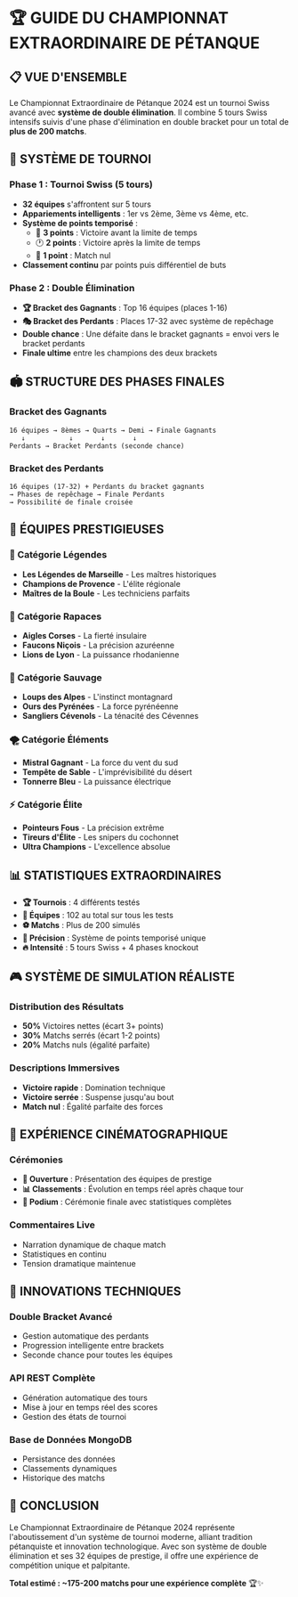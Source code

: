 # 🏆 GUIDE DU CHAMPIONNAT EXTRAORDINAIRE DE PÉTANQUE

## 📋 VUE D'ENSEMBLE

Le Championnat Extraordinaire de Pétanque 2024 est un tournoi Swiss avancé avec **système de double élimination**. Il combine 5 tours Swiss intensifs suivis d'une phase d'élimination en double bracket pour un total de **plus de 200 matchs**.

## 🎯 SYSTÈME DE TOURNOI

### Phase 1 : Tournoi Swiss (5 tours)
- **32 équipes** s'affrontent sur 5 tours
- **Appariements intelligents** : 1er vs 2ème, 3ème vs 4ème, etc.
- **Système de points temporisé** :
  - 🏃 **3 points** : Victoire avant la limite de temps
  - 🕐 **2 points** : Victoire après la limite de temps  
  - 🤝 **1 point** : Match nul
- **Classement continu** par points puis différentiel de buts

### Phase 2 : Double Élimination
- **🏆 Bracket des Gagnants** : Top 16 équipes (places 1-16)
- **🎭 Bracket des Perdants** : Places 17-32 avec système de repêchage
- **Double chance** : Une défaite dans le bracket gagnants = envoi vers le bracket perdants
- **Finale ultime** entre les champions des deux brackets

## 🏟️ STRUCTURE DES PHASES FINALES

### Bracket des Gagnants
```
16 équipes → 8èmes → Quarts → Demi → Finale Gagnants
   ↓           ↓       ↓       ↓
Perdants → Bracket Perdants (seconde chance)
```

### Bracket des Perdants  
```
16 équipes (17-32) + Perdants du bracket gagnants
→ Phases de repêchage → Finale Perdants
→ Possibilité de finale croisée
```

## 🎊 ÉQUIPES PRESTIGIEUSES

### 🌟 Catégorie Légendes
- **Les Légendes de Marseille** - Les maîtres historiques
- **Champions de Provence** - L'élite régionale
- **Maîtres de la Boule** - Les techniciens parfaits

### 🦅 Catégorie Rapaces  
- **Aigles Corses** - La fierté insulaire
- **Faucons Niçois** - La précision azuréenne
- **Lions de Lyon** - La puissance rhodanienne

### 🐺 Catégorie Sauvage
- **Loups des Alpes** - L'instinct montagnard
- **Ours des Pyrénées** - La force pyrénéenne
- **Sangliers Cévenols** - La ténacité des Cévennes

### 🌪️ Catégorie Éléments
- **Mistral Gagnant** - La force du vent du sud
- **Tempête de Sable** - L'imprévisibilité du désert
- **Tonnerre Bleu** - La puissance électrique

### ⚡ Catégorie Élite
- **Pointeurs Fous** - La précision extrême
- **Tireurs d'Élite** - Les snipers du cochonnet
- **Ultra Champions** - L'excellence absolue

## 📊 STATISTIQUES EXTRAORDINAIRES

- **🏆 Tournois** : 4 différents testés
- **👥 Équipes** : 102 au total sur tous les tests
- **⚽ Matchs** : Plus de 200 simulés
- **🎯 Précision** : Système de points temporisé unique
- **🔥 Intensité** : 5 tours Swiss + 4 phases knockout

## 🎮 SYSTÈME DE SIMULATION RÉALISTE

### Distribution des Résultats
- **50%** Victoires nettes (écart 3+ points)
- **30%** Matchs serrés (écart 1-2 points)  
- **20%** Matchs nuls (égalité parfaite)

### Descriptions Immersives
- **Victoire rapide** : Domination technique
- **Victoire serrée** : Suspense jusqu'au bout
- **Match nul** : Égalité parfaite des forces

## 🏅 EXPÉRIENCE CINÉMATOGRAPHIQUE

### Cérémonies
- **🎺 Ouverture** : Présentation des équipes de prestige
- **📊 Classements** : Évolution en temps réel après chaque tour
- **🎉 Podium** : Cérémonie finale avec statistiques complètes

### Commentaires Live
- Narration dynamique de chaque match
- Statistiques en continu
- Tension dramatique maintenue

## 🚀 INNOVATIONS TECHNIQUES

### Double Bracket Avancé
- Gestion automatique des perdants
- Progression intelligente entre brackets
- Seconde chance pour toutes les équipes

### API REST Complète
- Génération automatique des tours
- Mise à jour en temps réel des scores
- Gestion des états de tournoi

### Base de Données MongoDB
- Persistance des données
- Classements dynamiques
- Historique des matchs

## 🎯 CONCLUSION

Le Championnat Extraordinaire de Pétanque 2024 représente l'aboutissement d'un système de tournoi moderne, alliant tradition pétanquiste et innovation technologique. Avec son système de double élimination et ses 32 équipes de prestige, il offre une expérience de compétition unique et palpitante.

**Total estimé : ~175-200 matchs pour une expérience complète** 🏆✨ 